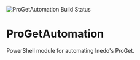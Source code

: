 ![ProGetAutomation Build Status](https://ci.appveyor.com/api/projects/status/w006du6ggs6aeuuj?svg=true)

# ProGetAutomation
PowerShell module for automating Inedo's ProGet.
